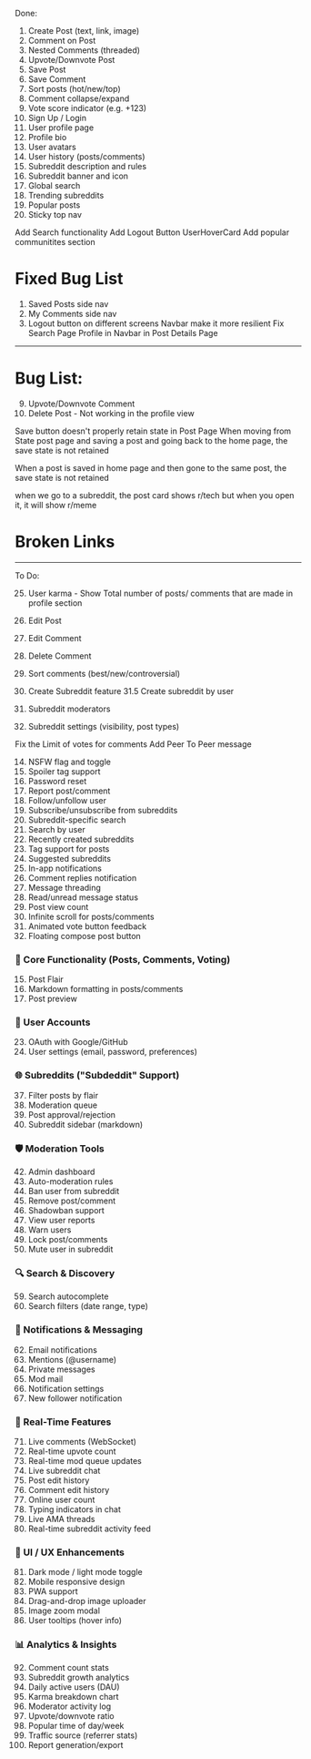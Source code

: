 Done: 
1. Create Post (text, link, image)
4. Comment on Post
5. Nested Comments (threaded)
8. Upvote/Downvote Post
10. Save Post
11. Save Comment
12. Sort posts (hot/new/top)
19. Comment collapse/expand
20. Vote score indicator (e.g. +123)
21. Sign Up / Login
24. User profile page
26. Profile bio
27. User avatars
29. User history (posts/comments)
32. Subreddit description and rules
33. Subreddit banner and icon
51. Global search
54. Trending subreddits
55. Popular posts
89. Sticky top nav

Add Search functionality
Add Logout Button
UserHoverCard
Add popular communitites section

# Fixed Bug List
1. Saved Posts side nav 
2. My Comments side nav
3. Logout button on different screens 
Navbar make it more resilient
Fix Search Page
Profile in Navbar in Post Details Page



__________________________________________________________________________________

# Bug List:
9. Upvote/Downvote Comment
3. Delete Post - Not working in the profile view

Save button doesn't properly retain state in Post Page
When moving from State post page and saving a post and going back to the home page, the save state is not retained

When a post is saved in home page and then gone to the same post, the save state is not retained

when we go to a subreddit, the post card shows r/tech but when you open it, it will show r/meme




# Broken Links

__________________________________________________________________________________
To Do:

25. User karma - Show Total number of posts/ comments that are made in profile section



2. Edit Post
6. Edit Comment
7. Delete Comment 
13. Sort comments (best/new/controversial)
31. Create Subreddit feature
31.5 Create subreddit by user
34. Subreddit moderators
35. Subreddit settings (visibility, post types)

Fix the Limit of votes for comments
Add Peer To Peer message

14. NSFW flag and toggle
16. Spoiler tag support
22. Password reset
41. Report post/comment
30. Follow/unfollow user
36. Subscribe/unsubscribe from subreddits
52. Subreddit-specific search
53. Search by user
56. Recently created subreddits
57. Tag support for posts
58. Suggested subreddits
61. In-app notifications
67. Comment replies notification
69. Message threading
70. Read/unread message status
91. Post view count
82. Infinite scroll for posts/comments
88. Animated vote button feedback
90. Floating compose post button


### 🧱 Core Functionality (Posts, Comments, Voting)
15. Post Flair
17. Markdown formatting in posts/comments
18. Post preview

### 👥 User Accounts

23. OAuth with Google/GitHub
28. User settings (email, password, preferences)

### 🌐 Subreddits ("Subdeddit" Support)
37. Filter posts by flair
38. Moderation queue
39. Post approval/rejection
40. Subreddit sidebar (markdown)

### 🛡️ Moderation Tools

42. Admin dashboard
43. Auto-moderation rules
44. Ban user from subreddit
45. Remove post/comment
46. Shadowban support
47. View user reports
48. Warn users
49. Lock post/comments
50. Mute user in subreddit

### 🔍 Search & Discovery
59. Search autocomplete
60. Search filters (date range, type)

### 📩 Notifications & Messaging

62. Email notifications
63. Mentions (@username)
64. Private messages
65. Mod mail
66. Notification settings
68. New follower notification

### 💬 Real-Time Features

71. Live comments (WebSocket)
72. Real-time upvote count
73. Real-time mod queue updates
74. Live subreddit chat
75. Post edit history
76. Comment edit history
77. Online user count
78. Typing indicators in chat
79. Live AMA threads
80. Real-time subreddit activity feed

### 🎨 UI / UX Enhancements

81. Dark mode / light mode toggle
83. Mobile responsive design
84. PWA support
85. Drag-and-drop image uploader
86. Image zoom modal
87. User tooltips (hover info)

### 📊 Analytics & Insights

92. Comment count stats
93. Subreddit growth analytics
94. Daily active users (DAU)
95. Karma breakdown chart
96. Moderator activity log
97. Upvote/downvote ratio
98. Popular time of day/week
99. Traffic source (referrer stats)
100. Report generation/export
